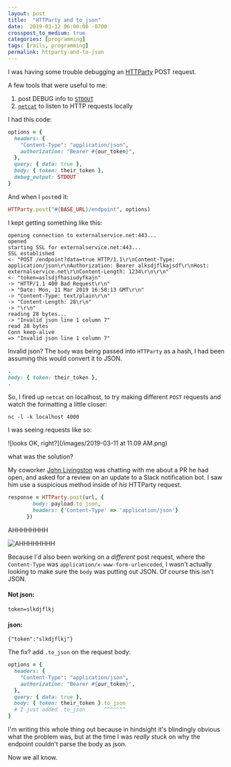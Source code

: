 ```yaml
---
layout: post
title:  "HTTParty and to_json"
date:  2019-03-12 06:00:00 -0700
crosspost_to_medium: true
categories: [programming]
tags: [rails, programming]
permalink: httparty-and-to-json
---
```


I was having some trouble debugging an [HTTParty](https://github.com/jnunemaker/httparty) POST request. 

A few tools that were useful to me:

1. post DEBUG info to [`STDOUT`](https://www.computerhope.com/jargon/s/stdout.htm)
2. [`netcat`](https://www.poftut.com/netcat-nc-command-tutorial-examples/) to listen to HTTP requests locally

I had this code:

```ruby
options = {
  headers: {
    "Content-Type": "application/json",
    authorization: "Bearer #{our_token}",
  },
  query: { data: true },
  body: { token: their_token },
  debug_output: STDOUT
}
```
And when I `post`ed it: 

```ruby
HTTParty.post("#{BASE_URL}/endpoint", options)
```

I kept getting something like this:

```
opening connection to externalservice.net:443...
opened
starting SSL for externalservice.net:443...
SSL established
<- "POST /endpoint?data=true HTTP/1.1\r\nContent-Type: application/json\r\nAuthorization: Bearer alksdjflkajsdf\r\nHost: externalservice.net\r\nContent-Length: 1234\r\n\r\n"
<- "token=aslsdjfhasiudyfkajn"
-> "HTTP/1.1 400 Bad Request\r\n"
-> "Date: Mon, 11 Mar 2019 16:58:13 GMT\r\n"
-> "Content-Type: text/plain\r\n"
-> "Content-Length: 28\r\n"
-> "\r\n"
reading 28 bytes...
-> "Invalid json line 1 column 7"
read 28 bytes
Conn keep-alive
=> "Invalid json line 1 column 7"
```

<!--more-->

Invalid json? The `body` was being passed into `HTTParty` as a hash, I had been assuming this would convert it to JSON. 

```rb
.
body: { token: their_token },
.
```

So, I fired up `netcat` on localhost, to try making different `POST` requests and watch the formatting a little closer:

```
nc -l -k localhost 4000
```

I was seeing requests like so:

![looks OK, right?](/images/2019-03-11 at 11.09 AM.png)


what was the solution?

My coworker [John Livingston](https://github.com/Jliv316) was chatting with me about a PR he had open, and asked for a review on an update to a Slack notification bot. I saw him use a suspicious method inside of _his_ HTTParty request.


```rb
response = HTTParty.post(url, {
        body: payload.to_json,
        headers: {'Content-Type' => 'application/json'}
      })
```

AHHHHHHHH

![AHHHHHHHH](https://media.giphy.com/media/p8Uw3hzdAE2dO/giphy.gif)

Because I'd also been working on a _different_ post request, where the `Content-Type` was `application/x-www-form-urlencoded`, I wasn't actually looking to make sure the `body` was putting out JSON. Of course this isn't JSON. 

#### Not json:

```
token=slkdjflkj
```

#### json:

```
{"token":"slkdjflkj"}
```

The fix? add `.to_json` on the request body:

```ruby
options = {
  headers: {
    "Content-Type": "application/json",
    authorization: "Bearer #{our_token}",
  },
  query: { data: true },
  body: { token: their_token }.to_json
  # I just added .to_json      ^^^^^^^
}
```

I'm writing this whole thing out because in hindsight it's blindingly obvious what the problem was, but at the time I was _really_ stuck on why the endpoint couldn't parse the body as json. 

Now we all know.

